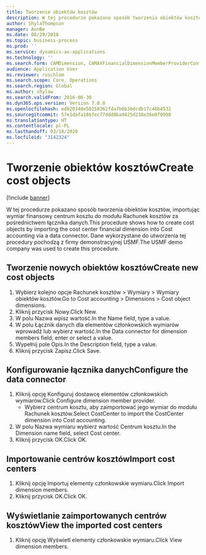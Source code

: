 ```yaml
---
title: Tworzenie obiektów kosztów
description: W tej procedurze pokazano sposób tworzenia obiektów kosztów, importując wymiar finansowy centrum kosztu do modułu Rachunek kosztów za pośrednictwem łącznika danych.
author: ShylaThompson
manager: AnnBe
ms.date: 08/29/2018
ms.topic: business-process
ms.prod: ''
ms.service: dynamics-ax-applications
ms.technology: ''
ms.search.form: CAMDimension, CAMAXFinancialDimensionMemberProviderConfiguration, CAMDimensionMember
audience: Application User
ms.reviewer: roschlom
ms.search.scope: Core, Operations
ms.search.region: Global
ms.author: shylaw
ms.search.validFrom: 2016-06-30
ms.dyn365.ops.version: Version 7.0.0
ms.openlocfilehash: ed020348e50158362fda7b6b36dcdb17c48b4532
ms.sourcegitcommit: 57e1dafa186fec77ddd8ba9425d238e36e0f0998
ms.translationtype: HT
ms.contentlocale: pl-PL
ms.lasthandoff: 03/18/2020
ms.locfileid: "3142324"
---
```

# <a name="create-cost-objects"></a><span data-ttu-id="28490-103">Tworzenie obiektów kosztów</span><span class="sxs-lookup"><span data-stu-id="28490-103">Create cost objects</span></span> 

[!include [banner](../../includes/banner.md)]

<span data-ttu-id="28490-104">W tej procedurze pokazano sposób tworzenia obiektów kosztów, importując wymiar finansowy centrum kosztu do modułu Rachunek kosztów za pośrednictwem łącznika danych.</span><span class="sxs-lookup"><span data-stu-id="28490-104">This procedure shows how to create cost objects by importing the cost center financial dimension into Cost accounting via a data connector.</span></span> <span data-ttu-id="28490-105">Dane wykorzystane do utworzenia tej procedury pochodzą z firmy demonstracyjnej USMF.</span><span class="sxs-lookup"><span data-stu-id="28490-105">The USMF demo company was used to create this procedure.</span></span> 


## <a name="create-new-cost-objects"></a><span data-ttu-id="28490-106">Tworzenie nowych obiektów kosztów</span><span class="sxs-lookup"><span data-stu-id="28490-106">Create new cost objects</span></span>
1. <span data-ttu-id="28490-107">Wybierz kolejno opcje Rachunek kosztów > Wymiary > Wymiary obiektów kosztów.</span><span class="sxs-lookup"><span data-stu-id="28490-107">Go to Cost accounting > Dimensions > Cost object dimensions.</span></span>
2. <span data-ttu-id="28490-108">Kliknij przycisk Nowy.</span><span class="sxs-lookup"><span data-stu-id="28490-108">Click New.</span></span>
3. <span data-ttu-id="28490-109">W polu Nazwa wpisz wartość.</span><span class="sxs-lookup"><span data-stu-id="28490-109">In the Name field, type a value.</span></span>
4. <span data-ttu-id="28490-110">W polu Łącznik danych dla elementów członkowskich wymiarów wprowadź lub wybierz wartość.</span><span class="sxs-lookup"><span data-stu-id="28490-110">In the Data connector for dimension members field, enter or select a value.</span></span>
5. <span data-ttu-id="28490-111">Wypełnij pole Opis.</span><span class="sxs-lookup"><span data-stu-id="28490-111">In the Description field, type a value.</span></span>
6. <span data-ttu-id="28490-112">Kliknij przycisk Zapisz.</span><span class="sxs-lookup"><span data-stu-id="28490-112">Click Save.</span></span>

## <a name="configure-the-data-connector"></a><span data-ttu-id="28490-113">Konfigurowanie łącznika danych</span><span class="sxs-lookup"><span data-stu-id="28490-113">Configure the data connector</span></span>
1. <span data-ttu-id="28490-114">Kliknij opcję Konfiguruj dostawcę elementów członkowskich wymiarów.</span><span class="sxs-lookup"><span data-stu-id="28490-114">Click Configure dimension member provider.</span></span>
    * <span data-ttu-id="28490-115">Wybierz centrum kosztu, aby zaimportować jego wymiar do modułu Rachunek kosztów.</span><span class="sxs-lookup"><span data-stu-id="28490-115">Select CostCenter to import the CostCenter dimension into Cost accounting.</span></span>  
2. <span data-ttu-id="28490-116">W polu Nazwa wymiaru wybierz wartość Centrum kosztu.</span><span class="sxs-lookup"><span data-stu-id="28490-116">In the Dimension name field, select Cost center.</span></span>
3. <span data-ttu-id="28490-117">Kliknij przycisk OK.</span><span class="sxs-lookup"><span data-stu-id="28490-117">Click OK.</span></span>

## <a name="import-cost-centers"></a><span data-ttu-id="28490-118">Importowanie centrów kosztów</span><span class="sxs-lookup"><span data-stu-id="28490-118">Import cost centers</span></span>
1. <span data-ttu-id="28490-119">Kliknij opcję Importuj elementy członkowskie wymiaru.</span><span class="sxs-lookup"><span data-stu-id="28490-119">Click Import dimension members.</span></span>
2. <span data-ttu-id="28490-120">Kliknij przycisk OK.</span><span class="sxs-lookup"><span data-stu-id="28490-120">Click OK.</span></span>

## <a name="view-the-imported-cost-centers"></a><span data-ttu-id="28490-121">Wyświetlanie zaimportowanych centrów kosztów</span><span class="sxs-lookup"><span data-stu-id="28490-121">View the imported cost centers</span></span>
1. <span data-ttu-id="28490-122">Kliknij opcję Wyświetl elementy członkowskie wymiaru.</span><span class="sxs-lookup"><span data-stu-id="28490-122">Click View dimension members.</span></span>

